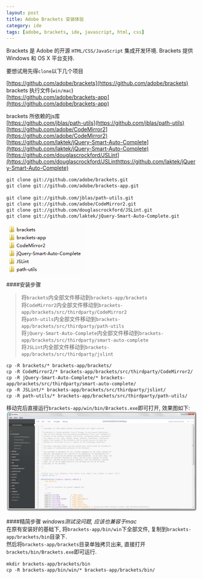 ```yaml
---
layout: post
title: Adobe Brackets 安装体验
category: ide
tags: [adobe, brackets, ide, javascript, html, css]
---
```


Brackets 是 Adobe 的开源 `HTML/CSS/JavaScript` 集成开发环境. Brackets 提供 Windows 和 OS X 平台支持.

要想试用先得`clone`以下几个项目

[https://github.com/adobe/brackets](https://github.com/adobe/brackets)  
brackets 执行文件(`win/mac`)  
[https://github.com/adobe/brackets-app](https://github.com/adobe/brackets-app)  

brackets 所依赖的js库  
[https://github.com/jblas/path-utils](https://github.com/jblas/path-utils)  
[https://github.com/adobe/CodeMirror2](https://github.com/adobe/CodeMirror2)  
[https://github.com/laktek/jQuery-Smart-Auto-Complete](https://github.com/laktek/jQuery-Smart-Auto-Complete)  
[https://github.com/douglascrockford/JSLint](https://github.com/douglascrockford/JSLinthttps://github.com/laktek/jQuery-Smart-Auto-Complete)


    git clone git://github.com/adobe/brackets.git
    git clone git://github.com/adobe/brackets-app.git

    git clone git://github.com/jblas/path-utils.git
    git clone git://github.com/adobe/CodeMirror2.git
    git clone git://github.com/douglascrockford/JSLint.git
    git clone git://github.com/laktek/jQuery-Smart-Auto-Complete.git


![](/assets/blog/adobe-brackets-install/dir.png)

####安装步骤
> 将`brackets`内全部文件移动到`brackets-app/brackets`  
> 将`CodeMirror2`内全部文件移动到`brackets-app/brackets/src/thirdparty/CodeMirror2`  
> 将`path-utils`内全部文件移动到`brackets-app/brackets/src/thirdparty/path-utils`  
> 将`jQuery-Smart-Auto-Complete`内全部文件移动到`brackets-app/brackets/src/thirdparty/smart-auto-complete`  
> 将`JSLint`内全部文件移动到`brackets-app/brackets/src/thirdparty/jslint`  

    cp -R brackets/* brackets-app/brackets/
    cp -R CodeMirror2/* brackets-app/brackets/src/thirdparty/CodeMirror2/
    cp -R jQuery-Smart-Auto-Complete/* brackets-app/brackets/src/thirdparty/smart-auto-complete/
    cp -R JSLint/* brackets-app/brackets/src/thirdparty/jslint/
    cp -R path-utils/* brackets-app/brackets/src/thirdparty/path-utils/

移动完后直接运行`brackets-app/win/bin/Brackets.exe`即可打开, 效果图如下:  
![](/assets/blog/adobe-brackets-install/show.png)

####精简步骤
*windows测试没问题, 应该也兼容于mac*  
在原有安装好的基础下, 将`brackets-app/bin/win`下全部文件, 复制到`brackets-app/brackets/bin`目录下.  
然后将`brackets-app/brackets`目录单独拷贝出来, 直接打开`brackets/bin/Brackets.exe`即可运行.

    mkdir brackets-app/brackets/bin
    cp -R brackets-app/bin/win/* brackets-app/brackets/bin/

